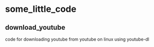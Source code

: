 # some_little_code
## download_youtube
  code for downloading youtube from youtube on linux using youtube-dl
